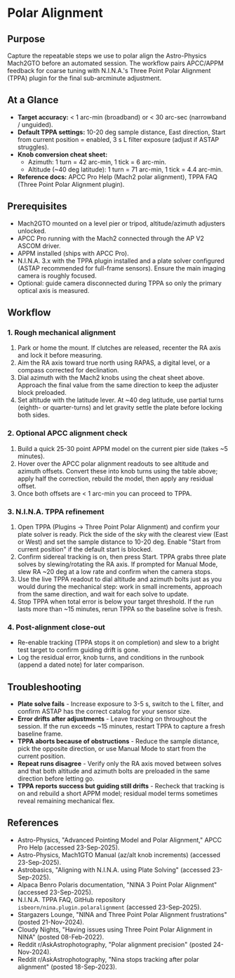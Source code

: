 # Polar Alignment

## Purpose
Capture the repeatable steps we use to polar align the Astro-Physics Mach2GTO before an automated session. The workflow pairs APCC/APPM feedback for coarse tuning with N.I.N.A.'s Three Point Polar Alignment (TPPA) plugin for the final sub-arcminute adjustment.

## At a Glance
- **Target accuracy:** < 1 arc-min (broadband) or < 30 arc-sec (narrowband / unguided).
- **Default TPPA settings:** 10-20 deg sample distance, East direction, Start from current position = enabled, 3 s L filter exposure (adjust if ASTAP struggles).
- **Knob conversion cheat sheet:**
  - Azimuth: 1 turn = 42 arc-min, 1 tick = 6 arc-min.
  - Altitude (~40 deg latitude): 1 turn = 71 arc-min, 1 tick = 4.4 arc-min.
- **Reference docs:** APCC Pro Help (Mach2 polar alignment), TPPA FAQ (Three Point Polar Alignment plugin).

## Prerequisites
- Mach2GTO mounted on a level pier or tripod, altitude/azimuth adjusters unlocked.
- APCC Pro running with the Mach2 connected through the AP V2 ASCOM driver.
- APPM installed (ships with APCC Pro).
- N.I.N.A. 3.x with the TPPA plugin installed and a plate solver configured (ASTAP recommended for full-frame sensors). Ensure the main imaging camera is roughly focused.
- Optional: guide camera disconnected during TPPA so only the primary optical axis is measured.

## Workflow

### 1. Rough mechanical alignment
1. Park or home the mount. If clutches are released, recenter the RA axis and lock it before measuring.
2. Aim the RA axis toward true north using RAPAS, a digital level, or a compass corrected for declination.
3. Dial azimuth with the Mach2 knobs using the cheat sheet above. Approach the final value from the same direction to keep the adjuster block preloaded.
4. Set altitude with the latitude lever. At ~40 deg latitude, use partial turns (eighth- or quarter-turns) and let gravity settle the plate before locking both sides.

### 2. Optional APCC alignment check
1. Build a quick 25-30 point APPM model on the current pier side (takes ~5 minutes).
2. Hover over the APCC polar alignment readouts to see altitude and azimuth offsets. Convert these into knob turns using the table above; apply half the correction, rebuild the model, then apply any residual offset.
3. Once both offsets are < 1 arc-min you can proceed to TPPA.

### 3. N.I.N.A. TPPA refinement
1. Open TPPA (Plugins -> Three Point Polar Alignment) and confirm your plate solver is ready. Pick the side of the sky with the clearest view (East or West) and set the sample distance to 10-20 deg. Enable "Start from current position" if the default start is blocked.
2. Confirm sidereal tracking is on, then press Start. TPPA grabs three plate solves by slewing/rotating the RA axis. If prompted for Manual Mode, slew RA ~20 deg at a low rate and confirm when the camera stops.
3. Use the live TPPA readout to dial altitude and azimuth bolts just as you would during the mechanical step: work in small increments, approach from the same direction, and wait for each solve to update.
4. Stop TPPA when total error is below your target threshold. If the run lasts more than ~15 minutes, rerun TPPA so the baseline solve is fresh.

### 4. Post-alignment close-out
- Re-enable tracking (TPPA stops it on completion) and slew to a bright test target to confirm guiding drift is gone.
- Log the residual error, knob turns, and conditions in the runbook (append a dated note) for later comparison.

## Troubleshooting
- **Plate solve fails** - Increase exposure to 3-5 s, switch to the L filter, and confirm ASTAP has the correct catalog for your sensor size.
- **Error drifts after adjustments** - Leave tracking on throughout the session. If the run exceeds ~15 minutes, restart TPPA to capture a fresh baseline frame.
- **TPPA aborts because of obstructions** - Reduce the sample distance, pick the opposite direction, or use Manual Mode to start from the current position.
- **Repeat runs disagree** - Verify only the RA axis moved between solves and that both altitude and azimuth bolts are preloaded in the same direction before letting go.
- **TPPA reports success but guiding still drifts** - Recheck that tracking is on and rebuild a short APPM model; residual model terms sometimes reveal remaining mechanical flex.

## References
- Astro-Physics, "Advanced Pointing Model and Polar Alignment," APCC Pro Help (accessed 23-Sep-2025).
- Astro-Physics, Mach1GTO Manual (az/alt knob increments) (accessed 23-Sep-2025).
- Astrobasics, "Aligning with N.I.N.A. using Plate Solving" (accessed 23-Sep-2025).
- Alpaca Benro Polaris documentation, "NINA 3 Point Polar Alignment" (accessed 23-Sep-2025).
- N.I.N.A. TPPA FAQ, GitHub repository `isbeorn/nina.plugin.polaralignment` (accessed 23-Sep-2025).
- Stargazers Lounge, "NINA and Three Point Polar Alignment frustrations" (posted 21-Nov-2024).
- Cloudy Nights, "Having issues using Three Point Polar Alignment in NINA" (posted 08-Feb-2022).
- Reddit r/AskAstrophotography, "Polar alignment precision" (posted 24-Nov-2024).
- Reddit r/AskAstrophotography, "Nina stops tracking after polar alignment" (posted 18-Sep-2023).
